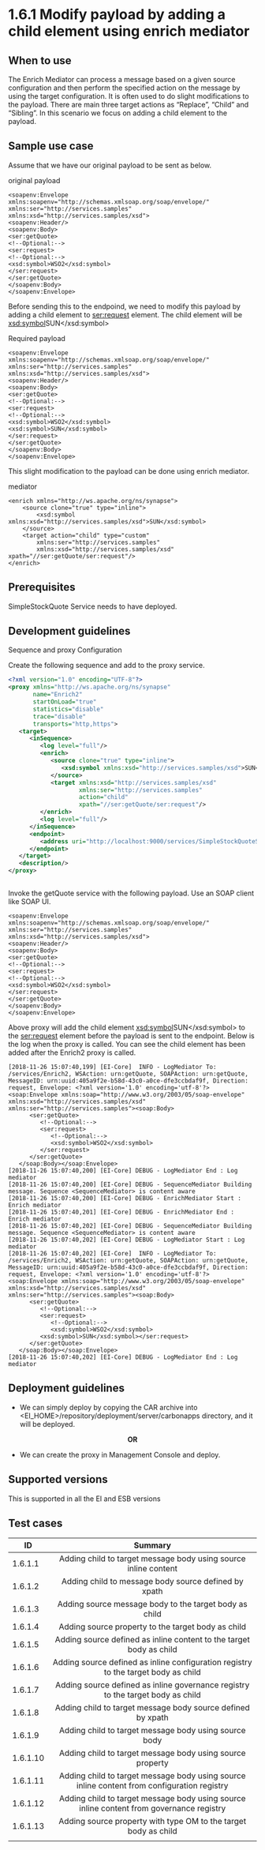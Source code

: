 # 1.6.1 Modify payload by adding a child element using enrich mediator

## When to use
The Enrich Mediator can process a message based on a given source configuration and then perform the specified action on the message by using the target configuration. It is often used to do slight modifications to the payload. There are main three target actions as “Replace”, “Child” and “Sibling”. In this scenario we focus on adding a child element to the payload. 


## Sample use case
Assume that we have our original payload to be sent as below. 

original payload
```
<soapenv:Envelope xmlns:soapenv="http://schemas.xmlsoap.org/soap/envelope/" xmlns:ser="http://services.samples" xmlns:xsd="http://services.samples/xsd">
<soapenv:Header/>
<soapenv:Body>
<ser:getQuote>
<!--Optional:-->
<ser:request>
<!--Optional:-->
<xsd:symbol>WSO2</xsd:symbol>
</ser:request>
</ser:getQuote>
</soapenv:Body>
</soapenv:Envelope>
```

Before sending this to the endpoind, we need to modify this payload by adding a child element to <ser:request> element. The child element will be <xsd:symbol>SUN</xsd:symbol>

Required payload
```
<soapenv:Envelope xmlns:soapenv="http://schemas.xmlsoap.org/soap/envelope/" xmlns:ser="http://services.samples" xmlns:xsd="http://services.samples/xsd">
<soapenv:Header/>
<soapenv:Body>
<ser:getQuote>
<!--Optional:-->
<ser:request>
<!--Optional:-->
<xsd:symbol>WSO2</xsd:symbol>
<xsd:symbol>SUN</xsd:symbol>
</ser:request>
</ser:getQuote>
</soapenv:Body>
</soapenv:Envelope>
```

This slight modification to the payload can be done using enrich mediator. 

mediator
```
<enrich xmlns="http://ws.apache.org/ns/synapse">
    <source clone="true" type="inline">
        <xsd:symbol xmlns:xsd="http://services.samples/xsd">SUN</xsd:symbol>
    </source>
    <target action="child" type="custom"
        xmlns:ser="http://services.samples"
        xmlns:xsd="http://services.samples/xsd" xpath="//ser:getQuote/ser:request"/>
</enrich>
```

## Prerequisites
SimpleStockQuote Service needs to have deployed. 

## Development guidelines

Sequence and proxy Configuration

Create the following sequence and add to the proxy service. 

```xml
<?xml version="1.0" encoding="UTF-8"?>
<proxy xmlns="http://ws.apache.org/ns/synapse"
       name="Enrich2"
       startOnLoad="true"
       statistics="disable"
       trace="disable"
       transports="http,https">
   <target>
      <inSequence>
         <log level="full"/>
         <enrich>
            <source clone="true" type="inline">
               <xsd:symbol xmlns:xsd="http://services.samples/xsd">SUN</xsd:symbol>
            </source>
            <target xmlns:xsd="http://services.samples/xsd"
                    xmlns:ser="http://services.samples"
                    action="child"
                    xpath="//ser:getQuote/ser:request"/>
         </enrich>
         <log level="full"/>
      </inSequence>
      <endpoint>
         <address uri="http://localhost:9000/services/SimpleStockQuoteService"/>
      </endpoint>
   </target>
   <description/>
</proxy>
                                
```

Invoke the getQuote service with the following payload. Use an SOAP client like SOAP UI. 

```
<soapenv:Envelope xmlns:soapenv="http://schemas.xmlsoap.org/soap/envelope/" xmlns:ser="http://services.samples" xmlns:xsd="http://services.samples/xsd">
<soapenv:Header/>
<soapenv:Body>
<ser:getQuote>
<!--Optional:-->
<ser:request>
<!--Optional:-->
<xsd:symbol>WSO2</xsd:symbol>
</ser:request>
</ser:getQuote>
</soapenv:Body>
</soapenv:Envelope>
```

Above proxy will add the child element <xsd:symbol>SUN</xsd:symbol> to the <ser:request> element before the payload is sent to the endpoint. Below is the log when the proxy is called. You can see the child element has been added after the Enrich2 proxy is called.  


```
[2018-11-26 15:07:40,199] [EI-Core]  INFO - LogMediator To: /services/Enrich2, WSAction: urn:getQuote, SOAPAction: urn:getQuote, MessageID: urn:uuid:405a9f2e-b58d-43c0-a0ce-dfe3ccbdaf9f, Direction: request, Envelope: <?xml version='1.0' encoding='utf-8'?><soap:Envelope xmlns:soap="http://www.w3.org/2003/05/soap-envelope" xmlns:xsd="http://services.samples/xsd" xmlns:ser="http://services.samples"><soap:Body>
      <ser:getQuote>
         <!--Optional:-->
         <ser:request>
            <!--Optional:-->
            <xsd:symbol>WSO2</xsd:symbol>
         </ser:request>
      </ser:getQuote>
   </soap:Body></soap:Envelope>
[2018-11-26 15:07:40,200] [EI-Core] DEBUG - LogMediator End : Log mediator
[2018-11-26 15:07:40,200] [EI-Core] DEBUG - SequenceMediator Building message. Sequence <SequenceMediator> is content aware
[2018-11-26 15:07:40,200] [EI-Core] DEBUG - EnrichMediator Start : Enrich mediator
[2018-11-26 15:07:40,201] [EI-Core] DEBUG - EnrichMediator End : Enrich mediator
[2018-11-26 15:07:40,202] [EI-Core] DEBUG - SequenceMediator Building message. Sequence <SequenceMediator> is content aware
[2018-11-26 15:07:40,202] [EI-Core] DEBUG - LogMediator Start : Log mediator
[2018-11-26 15:07:40,202] [EI-Core]  INFO - LogMediator To: /services/Enrich2, WSAction: urn:getQuote, SOAPAction: urn:getQuote, MessageID: urn:uuid:405a9f2e-b58d-43c0-a0ce-dfe3ccbdaf9f, Direction: request, Envelope: <?xml version='1.0' encoding='utf-8'?><soap:Envelope xmlns:soap="http://www.w3.org/2003/05/soap-envelope" xmlns:xsd="http://services.samples/xsd" xmlns:ser="http://services.samples"><soap:Body>
      <ser:getQuote>
         <!--Optional:-->
         <ser:request>
            <!--Optional:-->
            <xsd:symbol>WSO2</xsd:symbol>
         <xsd:symbol>SUN</xsd:symbol></ser:request>
      </ser:getQuote>
   </soap:Body></soap:Envelope>
[2018-11-26 15:07:40,202] [EI-Core] DEBUG - LogMediator End : Log mediator
```

## Deployment guidelines

* We can simply deploy by copying the CAR archive into <EI_HOME>/repository/deployment/server/carbonapps directory, and it will be deployed.

<p align="center"><b> OR </b></p>

* We can create the proxy in Management Console and deploy.


## Supported versions
This is supported in all the EI and ESB versions

## Test cases

| ID        | Summary                                                                                                    |
| ----------|:---------------------------------------------------------------------------------------------------------: |
| 1.6.1.1   | Adding child to target message body using source inline content                                            |
| 1.6.1.2   | Adding child to message body source defined by xpath                                              		 |
| 1.6.1.3   | Adding source message body to the target body as child                                                     |
| 1.6.1.4   | Adding source property to the target body as child                                                		 |
| 1.6.1.5   | Adding source defined as inline content to the target body as child                                        |
| 1.6.1.6   | Adding source defined as inline configuration registry to the target body as child                         |
| 1.6.1.7   | Adding source defined as inline governance registry to the target body as child   						 |
| 1.6.1.8   | Adding child to target message body source defined by xpath      											 |
| 1.6.1.9   | Adding child to target message body using source body                                        				 |   
| 1.6.1.10  | Adding child to target message body using source property                                       			 |
| 1.6.1.11  | Adding child to target message body using source inline content from configuration registry                |
| 1.6.1.12  | Adding child to target message body using source inline content from governance registry                   |
| 1.6.1.13  | Adding source property with type OM to the target body as child                        				 	 |
                                                           |

